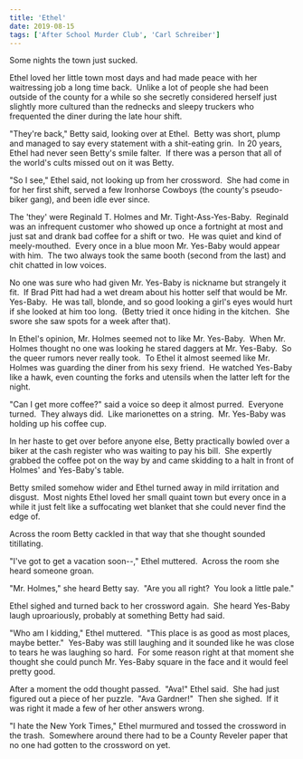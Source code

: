 ```yaml
---
title: 'Ethel'
date: 2019-08-15
tags: ['After School Murder Club', 'Carl Schreiber']
---
```


Some nights the town just sucked.

Ethel loved her little town most days and had made peace with her waitressing job a long time back.  Unlike a lot of people she had been outside of the county for a while so she secretly considered herself just slightly more cultured than the rednecks and sleepy truckers who frequented the diner during the late hour shift.

"They're back," Betty said, looking over at Ethel.  Betty was short, plump and managed to say every statement with a shit-eating grin.  In 20 years, Ethel had never seen Betty's smile falter.  If there was a person that all of the world's cults missed out on it was Betty.

"So I see," Ethel said, not looking up from her crossword.  She had come in for her first shift, served a few Ironhorse Cowboys (the county's pseudo-biker gang), and been idle ever since.

The 'they' were Reginald T. Holmes and Mr. Tight-Ass-Yes-Baby.  Reginald was an infrequent customer who showed up once a fortnight at most and just sat and drank bad coffee for a shift or two.  He was quiet and kind of meely-mouthed.  Every once in a blue moon Mr. Yes-Baby would appear with him.  The two always took the same booth (second from the last) and chit chatted in low voices.

No one was sure who had given Mr. Yes-Baby is nickname but strangely it fit.  If Brad Pitt had had a wet dream about his hotter self that would be Mr. Yes-Baby.  He was tall, blonde, and so good looking a girl's eyes would hurt if she looked at him too long.  (Betty tried it once hiding in the kitchen.  She swore she saw spots for a week after that).

In Ethel's opinion, Mr. Holmes seemed not to like Mr. Yes-Baby.  When Mr. Holmes thought no one was looking he stared daggers at Mr. Yes-Baby.  So the queer rumors never really took.  To Ethel it almost seemed like Mr. Holmes was guarding the diner from his sexy friend.  He watched Yes-Baby like a hawk, even counting the forks and utensils when the latter left for the night.

"Can I get more coffee?" said a voice so deep it almost purred.  Everyone turned.  They always did.  Like marionettes on a string.  Mr. Yes-Baby was holding up his coffee cup.

In her haste to get over before anyone else, Betty practically bowled over a biker at the cash register who was waiting to pay his bill.  She expertly grabbed the coffee pot on the way by and came skidding to a halt in front of Holmes' and Yes-Baby's table.

Betty smiled somehow wider and Ethel turned away in mild irritation and disgust.  Most nights Ethel loved her small quaint town but every once in a while it just felt like a suffocating wet blanket that she could never find the edge of.

Across the room Betty cackled in that way that she thought sounded titillating.

"I've got to get a vacation soon--," Ethel muttered.  Across the room she heard someone groan.

"Mr. Holmes," she heard Betty say.  "Are you all right?  You look a little pale."

Ethel sighed and turned back to her crossword again.  She heard Yes-Baby laugh uproariously, probably at something Betty had said.

"Who am I kidding," Ethel muttered.  "This place is as good as most places, maybe better."  Yes-Baby was still laughing and it sounded like he was close to tears he was laughing so hard.  For some reason right at that moment she thought she could punch Mr. Yes-Baby square in the face and it would feel pretty good.

After a moment the odd thought passed.  "Ava!" Ethel said.  She had just figured out a piece of her puzzle.  "Ava Gardner!"  Then she sighed.  If it was right it made a few of her other answers wrong.

"I hate the New York Times," Ethel murmured and tossed the crossword in the trash.  Somewhere around there had to be a County Reveler paper that no one had gotten to the crossword on yet.
